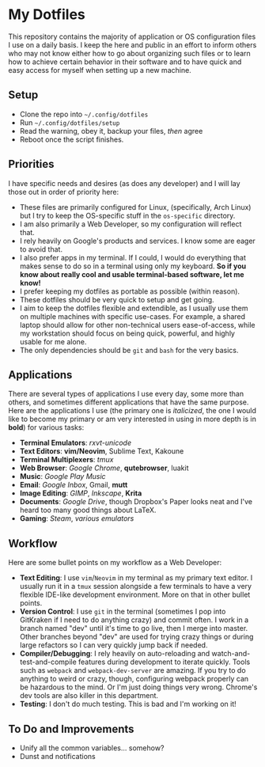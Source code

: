 # My Dotfiles

This repository contains the majority of application or OS configuration files
I use on a daily basis. I keep the here and public in an effort to inform others
who may not know either how to go about organizing such files or to learn how to
achieve certain behavior in their software and to have quick and easy access for
myself when setting up a new machine.

## Setup

* Clone the repo into `~/.config/dotfiles`
* Run `~/.config/dotfiles/setup`
* Read the warning, obey it, backup your files, *then* agree
* Reboot once the script finishes.

## Priorities

I have specific needs and desires (as does any developer) and I will lay those
out in order of priority here:

* These files are primarily configured for Linux, (specifically, Arch Linux) but
  I try to keep the OS-specific stuff in the `os-specific` directory.
* I am also primarily a Web Developer, so my configuration will reflect that.
* I rely heavily on Google's products and services. I know some are eager to
  avoid that.
* I also prefer apps in my terminal. If I could, I would do everything that
  makes sense to do so in a terminal using only my keyboard. **So if you know
  about really cool and usable terminal-based software, let me know!**
* I prefer keeping my dotfiles as portable as possible (within reason).
* These dotfiles should be very quick to setup and get going.
* I aim to keep the dotfiles flexible and extendible, as I usually use them on
  multiple machines with specific use-cases. For example, a shared laptop should
  allow for other non-technical users ease-of-access, while my workstation
  should focus on being quick, powerful, and highly usable for me alone.
* The only dependencies should be `git` and `bash` for the very basics.

## Applications

There are several types of applications I use every day, some more than others,
and sometimes different applications that have the same purpose. Here are the
applications I use (the primary one is *italicized*, the one I would like to
become my primary or am very interested in using in more depth is in **bold**)
for various tasks:

* **Terminal Emulators**: *rxvt-unicode*
* **Text Editors**: **vim/Neovim**, Sublime Text, Kakoune
* **Terminal Multiplexers**: *tmux*
* **Web Browser**: *Google Chrome*, **qutebrowser**, luakit
* **Music**: *Google Play Music*
* **Email**: *Google Inbox*, Gmail, **mutt**
* **Image Editing**: *GIMP*, *Inkscape*, **Krita**
* **Documents**: *Google Drive*, though Dropbox's Paper looks neat and I've
  heard too many good things about LaTeX.
* **Gaming**: *Steam*, *various emulators*

## Workflow

Here are some bullet points on my workflow as a Web Developer:

* **Text Editing**: I use `vim`/`Neovim` in my terminal as my primary text
  editor. I usually run it in a `tmux` session alongside a few terminals to have
  a very flexible IDE-like development environment. More on that in other bullet
  points.
* **Version Control**: I use `git` in the terminal (sometimes I pop into
  GitKraken if I need to do anything crazy) and commit often. I work in a branch
  named "dev" until it's time to go live, then I merge into master. Other
  branches beyond "dev" are used for trying crazy things or during large
  refactors so I can very quickly jump back if needed.
* **Compiler/Debugging**: I rely heavily on auto-reloading and
  watch-and-test-and-compile features during development to iterate quickly.
  Tools such as `webpack` and `webpack-dev-server` are amazing. If you try to do
  anything to weird or crazy, though, configuring webpack properly can be
  hazardous to the mind. Or I'm just doing things very wrong. Chrome's dev tools
  are also killer in this department.
* **Testing**: I don't do much testing. This is bad and I'm working on it!

## To Do and Improvements

* Unify all the common variables... somehow?
* Dunst and notifications
